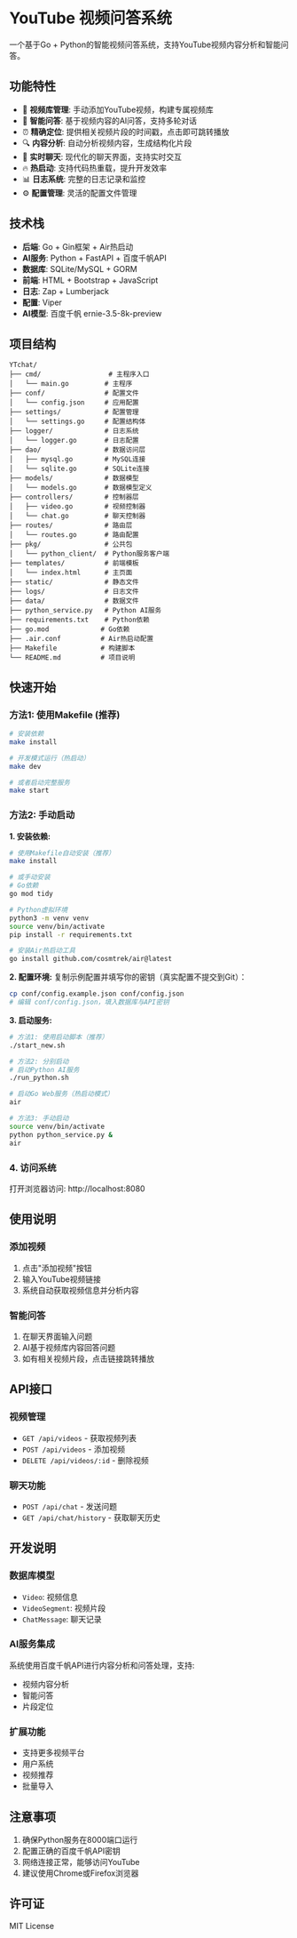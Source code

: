 # YouTube 视频问答系统

一个基于Go + Python的智能视频问答系统，支持YouTube视频内容分析和智能问答。

## 功能特性

- 🎥 **视频库管理**: 手动添加YouTube视频，构建专属视频库
- 🤖 **智能问答**: 基于视频内容的AI问答，支持多轮对话
- ⏰ **精确定位**: 提供相关视频片段的时间戳，点击即可跳转播放
- 🔍 **内容分析**: 自动分析视频内容，生成结构化片段
- 💬 **实时聊天**: 现代化的聊天界面，支持实时交互
- 🔥 **热启动**: 支持代码热重载，提升开发效率
- 📊 **日志系统**: 完整的日志记录和监控
- ⚙️ **配置管理**: 灵活的配置文件管理

## 技术栈

- **后端**: Go + Gin框架 + Air热启动
- **AI服务**: Python + FastAPI + 百度千帆API
- **数据库**: SQLite/MySQL + GORM
- **前端**: HTML + Bootstrap + JavaScript
- **日志**: Zap + Lumberjack
- **配置**: Viper
- **AI模型**: 百度千帆 ernie-3.5-8k-preview

## 项目结构

```
YTchat/
├── cmd/                 # 主程序入口
│   └── main.go         # 主程序
├── conf/               # 配置文件
│   └── config.json     # 应用配置
├── settings/           # 配置管理
│   └── settings.go     # 配置结构体
├── logger/             # 日志系统
│   └── logger.go       # 日志配置
├── dao/                # 数据访问层
│   ├── mysql.go        # MySQL连接
│   └── sqlite.go       # SQLite连接
├── models/             # 数据模型
│   └── models.go       # 数据模型定义
├── controllers/        # 控制器层
│   ├── video.go        # 视频控制器
│   └── chat.go         # 聊天控制器
├── routes/             # 路由层
│   └── routes.go       # 路由配置
├── pkg/                # 公共包
│   └── python_client/  # Python服务客户端
├── templates/          # 前端模板
│   └── index.html      # 主页面
├── static/             # 静态文件
├── logs/               # 日志文件
├── data/               # 数据文件
├── python_service.py   # Python AI服务
├── requirements.txt    # Python依赖
├── go.mod             # Go依赖
├── .air.conf          # Air热启动配置
├── Makefile           # 构建脚本
└── README.md          # 项目说明
```

## 快速开始

### 方法1: 使用Makefile (推荐)

```bash
# 安装依赖
make install

# 开发模式运行（热启动）
make dev

# 或者启动完整服务
make start
```

### 方法2: 手动启动

**1. 安装依赖:**
```bash
# 使用Makefile自动安装（推荐）
make install

# 或手动安装
# Go依赖
go mod tidy

# Python虚拟环境
python3 -m venv venv
source venv/bin/activate
pip install -r requirements.txt

# 安装Air热启动工具
go install github.com/cosmtrek/air@latest
```

**2. 配置环境:**
复制示例配置并填写你的密钥（真实配置不提交到Git）：
```bash
cp conf/config.example.json conf/config.json
# 编辑 conf/config.json，填入数据库与API密钥
```

**3. 启动服务:**
```bash
# 方法1: 使用启动脚本（推荐）
./start_new.sh

# 方法2: 分别启动
# 启动Python AI服务
./run_python.sh

# 启动Go Web服务（热启动模式）
air

# 方法3: 手动启动
source venv/bin/activate
python python_service.py &
air
```

### 4. 访问系统

打开浏览器访问: http://localhost:8080

## 使用说明

### 添加视频
1. 点击"添加视频"按钮
2. 输入YouTube视频链接
3. 系统自动获取视频信息并分析内容

### 智能问答
1. 在聊天界面输入问题
2. AI基于视频库内容回答问题
3. 如有相关视频片段，点击链接跳转播放

## API接口

### 视频管理
- `GET /api/videos` - 获取视频列表
- `POST /api/videos` - 添加视频
- `DELETE /api/videos/:id` - 删除视频

### 聊天功能
- `POST /api/chat` - 发送问题
- `GET /api/chat/history` - 获取聊天历史

## 开发说明

### 数据库模型
- `Video`: 视频信息
- `VideoSegment`: 视频片段
- `ChatMessage`: 聊天记录

### AI服务集成
系统使用百度千帆API进行内容分析和问答处理，支持:
- 视频内容分析
- 智能问答
- 片段定位

### 扩展功能
- 支持更多视频平台
- 用户系统
- 视频推荐
- 批量导入

## 注意事项

1. 确保Python服务在8000端口运行
2. 配置正确的百度千帆API密钥
3. 网络连接正常，能够访问YouTube
4. 建议使用Chrome或Firefox浏览器

## 许可证

MIT License
